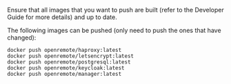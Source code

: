 Ensure that all images that you want to push are built (refer to the Developer Guide for more details) and up to date.

The following images can be pushed (only need to push the ones that have changed):

```
docker push openremote/haproxy:latest
docker push openremote/letsencrypt:latest
docker push openremote/postgresql:latest
docker push openremote/keycloak:latest
docker push openremote/manager:latest
```